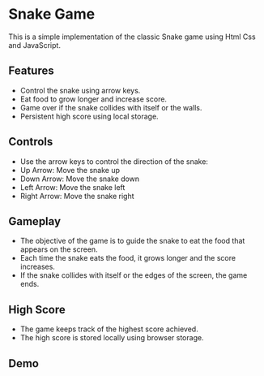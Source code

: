 # Snake Game

This is a simple implementation of the classic Snake game using Html Css and JavaScript.

## Features

- Control the snake using arrow keys.
- Eat food to grow longer and increase score.
- Game over if the snake collides with itself or the walls.
- Persistent high score using local storage.

## Controls

- Use the arrow keys to control the direction of the snake:
- Up Arrow: Move the snake up
- Down Arrow: Move the snake down
- Left Arrow: Move the snake left
- Right Arrow: Move the snake right

## Gameplay

- The objective of the game is to guide the snake to eat the food that appears on the screen.
- Each time the snake eats the food, it grows longer and the score increases.
- If the snake collides with itself or the edges of the screen, the game ends.

## High Score

- The game keeps track of the highest score achieved.
- The high score is stored locally using browser storage.

## Demo 
